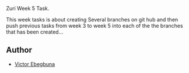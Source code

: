 Zuri Week 5 Task.

This week tasks is about creating Several branches on git hub and then push previous tasks from week 3 to week 5 into each of the the branches that has been created...


## Author

- [Victor Ebegbuna](https://www.github.com/victorebegbuna)

